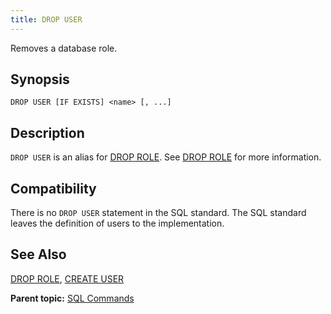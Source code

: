 ```yaml
---
title: DROP USER 
---
```


Removes a database role.

## <a id="section2"></a>Synopsis 

``` {#sql_command_synopsis}
DROP USER [IF EXISTS] <name> [, ...]
```

## <a id="section3"></a>Description 

`DROP USER` is an alias for [DROP ROLE](DROP_ROLE.html). See [DROP ROLE](DROP_ROLE.html) for more information.

## <a id="section5"></a>Compatibility 

There is no `DROP USER` statement in the SQL standard. The SQL standard leaves the definition of users to the implementation.

## <a id="section6"></a>See Also 

[DROP ROLE](DROP_ROLE.html), [CREATE USER](CREATE_USER.html)

**Parent topic:** [SQL Commands](../sql_commands/sql_ref.html)

